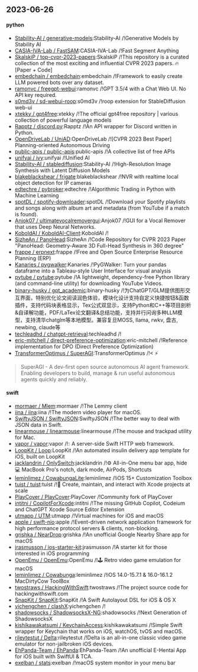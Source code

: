 ## 2023-06-26

#### python
* [Stability-AI / generative-models](https://github.com/Stability-AI/generative-models):Stability-AI /!Generative Models by Stability AI
* [CASIA-IVA-Lab / FastSAM](https://github.com/CASIA-IVA-Lab/FastSAM):CASIA-IVA-Lab /!Fast Segment Anything
* [SkalskiP / top-cvpr-2023-papers](https://github.com/SkalskiP/top-cvpr-2023-papers):SkalskiP /!This repository is a curated collection of the most exciting and influential CVPR 2023 papers.
🔥
[Paper + Code]
* [embedchain / embedchain](https://github.com/embedchain/embedchain):embedchain /!Framework to easily create LLM powered bots over any dataset.
* [ramonvc / freegpt-webui](https://github.com/ramonvc/freegpt-webui):ramonvc /!GPT 3.5/4 with a Chat Web UI. No API key required.
* [s0md3v / sd-webui-roop](https://github.com/s0md3v/sd-webui-roop):s0md3v /!roop extension for StableDiffusion web-ui
* [xtekky / gpt4free](https://github.com/xtekky/gpt4free):xtekky /!The official gpt4free repository | various collection of powerful language models
* [Rapptz / discord.py](https://github.com/Rapptz/discord.py):Rapptz /!An API wrapper for Discord written in Python.
* [OpenDriveLab / UniAD](https://github.com/OpenDriveLab/UniAD):OpenDriveLab /![CVPR 2023 Best Paper] Planning-oriented Autonomous Driving
* [public-apis / public-apis](https://github.com/public-apis/public-apis):public-apis /!A collective list of free APIs
* [unifyai / ivy](https://github.com/unifyai/ivy):unifyai /!Unified AI
* [Stability-AI / stablediffusion](https://github.com/Stability-AI/stablediffusion):Stability-AI /!High-Resolution Image Synthesis with Latent Diffusion Models
* [blakeblackshear / frigate](https://github.com/blakeblackshear/frigate):blakeblackshear /!NVR with realtime local object detection for IP cameras
* [edtechre / pybroker](https://github.com/edtechre/pybroker):edtechre /!Algorithmic Trading in Python with Machine Learning
* [spotDL / spotify-downloader](https://github.com/spotDL/spotify-downloader):spotDL /!Download your Spotify playlists and songs along with album art and metadata (from YouTube if a match is found).
* [Anjok07 / ultimatevocalremovergui](https://github.com/Anjok07/ultimatevocalremovergui):Anjok07 /!GUI for a Vocal Remover that uses Deep Neural Networks.
* [KoboldAI / KoboldAI-Client](https://github.com/KoboldAI/KoboldAI-Client):KoboldAI /!
* [SizheAn / PanoHead](https://github.com/SizheAn/PanoHead):SizheAn /!Code Repository for CVPR 2023 Paper "PanoHead: Geometry-Aware 3D Full-Head Synthesis in 360 degree"
* [frappe / erpnext](https://github.com/frappe/erpnext):frappe /!Free and Open Source Enterprise Resource Planning (ERP)
* [Kanaries / pygwalker](https://github.com/Kanaries/pygwalker):Kanaries /!PyGWalker: Turn your pandas dataframe into a Tableau-style User Interface for visual analysis
* [pytube / pytube](https://github.com/pytube/pytube):pytube /!A lightweight, dependency-free Python library (and command-line utility) for downloading YouTube Videos.
* [binary-husky / gpt_academic](https://github.com/binary-husky/gpt_academic):binary-husky /!为ChatGPT/GLM提供图形交互界面，特别优化论文阅读润色体验，模块化设计支持自定义快捷按钮&函数插件，支持代码块表格显示，Tex公式双显示，支持Python和C++等项目剖析&自译解功能，PDF/LaTex论文翻译&总结功能，支持并行问询多种LLM模型，支持清华chatglm等本地模型。兼容复旦MOSS, llama, rwkv, 盘古, newbing, claude等
* [techleadhd / chatgpt-retrieval](https://github.com/techleadhd/chatgpt-retrieval):techleadhd /!
* [eric-mitchell / direct-preference-optimization](https://github.com/eric-mitchell/direct-preference-optimization):eric-mitchell /!Reference implementation for DPO (Direct Preference Optimization)
* [TransformerOptimus / SuperAGI](https://github.com/TransformerOptimus/SuperAGI):TransformerOptimus /!<
⚡️
> SuperAGI - A dev-first open source autonomous AI agent framework. Enabling developers to build, manage & run useful autonomous agents quickly and reliably.

#### swift
* [mormaer / Mlem](https://github.com/mormaer/Mlem):mormaer /!The Lemmy client
* [iina / iina](https://github.com/iina/iina):iina /!The modern video player for macOS.
* [SwiftyJSON / SwiftyJSON](https://github.com/SwiftyJSON/SwiftyJSON):SwiftyJSON /!The better way to deal with JSON data in Swift.
* [linearmouse / linearmouse](https://github.com/linearmouse/linearmouse):linearmouse /!The mouse and trackpad utility for Mac.
* [vapor / vapor](https://github.com/vapor/vapor):vapor /!💧
A server-side Swift HTTP web framework.
* [LoopKit / Loop](https://github.com/LoopKit/Loop):LoopKit /!An automated insulin delivery app template for iOS, built on LoopKit
* [jacklandrin / OnlySwitch](https://github.com/jacklandrin/OnlySwitch):jacklandrin /!⚙️
All-in-One menu bar app, hide
💻
MacBook Pro's notch, dark mode, AirPods, Shortcuts
* [leminlimez / CowabungaLite](https://github.com/leminlimez/CowabungaLite):leminlimez /!iOS 15+ Customization Toolbox
* [tuist / tuist](https://github.com/tuist/tuist):tuist /!🚀
Create, maintain, and interact with Xcode projects at scale
* [PlayCover / PlayCover](https://github.com/PlayCover/PlayCover):PlayCover /!Community fork of PlayCover
* [intitni / CopilotForXcode](https://github.com/intitni/CopilotForXcode):intitni /!The missing GitHub Copilot, Codeium and ChatGPT Xcode Source Editor Extension
* [utmapp / UTM](https://github.com/utmapp/UTM):utmapp /!Virtual machines for iOS and macOS
* [apple / swift-nio](https://github.com/apple/swift-nio):apple /!Event-driven network application framework for high performance protocol servers & clients, non-blocking.
* [grishka / NearDrop](https://github.com/grishka/NearDrop):grishka /!An unofficial Google Nearby Share app for macOS
* [jrasmusson / ios-starter-kit](https://github.com/jrasmusson/ios-starter-kit):jrasmusson /!A starter kit for those interested in iOS programming
* [OpenEmu / OpenEmu](https://github.com/OpenEmu/OpenEmu):OpenEmu /!🕹
Retro video game emulation for macOS
* [leminlimez / Cowabunga](https://github.com/leminlimez/Cowabunga):leminlimez /!iOS 14.0-15.7.1 & 16.0-16.1.2 MacDirtyCow ToolBox
* [twostraws / HackingWithSwift](https://github.com/twostraws/HackingWithSwift):twostraws /!The project source code for hackingwithswift.com
* [SnapKit / SnapKit](https://github.com/SnapKit/SnapKit):SnapKit /!A Swift Autolayout DSL for iOS & OS X
* [yichengchen / clashX](https://github.com/yichengchen/clashX):yichengchen /!
* [shadowsocks / ShadowsocksX-NG](https://github.com/shadowsocks/ShadowsocksX-NG):shadowsocks /!Next Generation of ShadowsocksX
* [kishikawakatsumi / KeychainAccess](https://github.com/kishikawakatsumi/KeychainAccess):kishikawakatsumi /!Simple Swift wrapper for Keychain that works on iOS, watchOS, tvOS and macOS.
* [rileytestut / Delta](https://github.com/rileytestut/Delta):rileytestut /!Delta is an all-in-one classic video game emulator for non-jailbroken iOS devices.
* [EhPanda-Team / EhPanda](https://github.com/EhPanda-Team/EhPanda):EhPanda-Team /!An unofficial E-Hentai App for iOS built with SwiftUI & TCA.
* [exelban / stats](https://github.com/exelban/stats):exelban /!macOS system monitor in your menu bar
